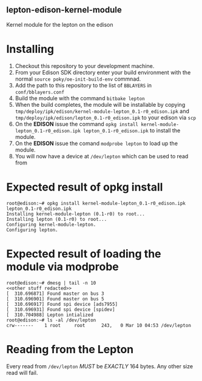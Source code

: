 lepton-edison-kernel-module
--------------------------
Kernel module for the lepton on the edison

# Installing

1. Checkout this repository to your development machine.
1. From your Edison SDK directory enter your build environment with the normal `source poky/oe-init-build-env` commnad.
1. Add the path to this repository to the list of `BBLAYERS` in `conf/bblayers.conf`
1. Build the module with the command `bitbake lepton`
1. When the build completes, the module will be installable by copying `tmp/deploy/ipk/edison/kernel-module-lepton_0.1-r0_edison.ipk` and `tmp/deploy/ipk/edison/lepton_0.1-r0_edison.ipk` to your edison via `scp`
1. On the **EDISON** issue the command `opkg install kernel-module-lepton_0.1-r0_edison.ipk lepton_0.1-r0_edison.ipk` to install the module.
1. On the **EDISON** issue the comand `modprobe lepton` to load up the module.
1. You will now have a device at `/dev/lepton` which can be used to read from 

# Expected result of opkg install

```
root@edison:~# opkg install kernel-module-lepton_0.1-r0_edison.ipk lepton_0.1-r0_edison.ipk
Installing kernel-module-lepton (0.1-r0) to root...
Installing lepton (0.1-r0) to root...
Configuring kernel-module-lepton.
Configuring lepton.
```

# Expected result of loading the module via modprobe

```
root@edison:~# dmesg | tail -n 10
<<other stuff redacted>>
[  310.696871] Found master on bus 3
[  310.696901] Found master on bus 5
[  310.696917] Found spi device [ads7955]
[  310.696931] Found spi device [spidev]
[  310.704988] Lepton intialized
root@edison:~# ls -al /dev/lepton
crw-------    1 root     root      243,   0 Mar 10 04:53 /dev/lepton
```

# Reading from the Lepton
Every read from `/dev/lepton` *MUST* be *EXACTLY* 164 bytes. Any other size read will fail.
